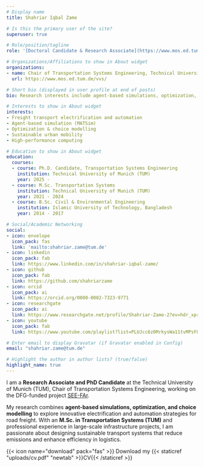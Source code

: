 ```yaml
---
# Display name
title: Shahriar Iqbal Zame

# Is this the primary user of the site?
superuser: true

# Role/position/tagline
role: '[Doctoral Candidate & Research Associate](https://www.mos.ed.tum.de/vvs/mitarbeiterinnen/shahriar-iqbal-zame/)'

# Organizations/Affiliations to show in About widget
organizations:
- name: Chair of Transportation Systems Engineering, Technical University of Munich (TUM)
  url: https://www.mos.ed.tum.de/vvs/

# Short bio (displayed in user profile at end of posts)
bio: Research interests include agent-based simulations, optimization, mode choice modeling, freight electrification and automation.

# Interests to show in About widget
interests:
- Freight transport electrification and automation
- Agent-based simulation (MATSim)
- Optimization & choice modelling
- Sustainable urban mobility
- High-performance computing

# Education to show in About widget
education:
  courses:
  - course: Ph.D. Candidate, Transportation Systems Engineering
    institution: Technical University of Munich (TUM)
    year: 2025 -
  - course: M.Sc. Transportation Systems
    institution: Technical University of Munich (TUM)
    year: 2021 - 2024
  - course: B.Sc. Civil & Environmental Engineering
    institution: Islamic University of Technology, Bangladesh
    year: 2014 - 2017

# Social/Academic Networking
social:
- icon: envelope
  icon_pack: fas
  link: 'mailto:shahriar.zame@tum.de'
- icon: linkedin
  icon_pack: fab
  link: https://www.linkedin.com/in/shahriar-iqbal-zame/
- icon: github
  icon_pack: fab
  link: https://github.com/shahriarzame
- icon: orcid
  icon_pack: ai
  link: https://orcid.org/0000-0002-7323-9771
- icon: researchgate
  icon_pack: ai
  link: https://www.researchgate.net/profile/Shahriar-Zame-2?ev=hdr_xprf
- icon: youtube
  icon_pack: fab
  link: https://www.youtube.com/playlist?list=PLUJcc6z0MrkysWa11tvMPsF8jAyMtNYn8

# Enter email to display Gravatar (if Gravatar enabled in Config)
email: "shahriar.zame@tum.de"

# Highlight the author in author lists? (true/false)
highlight_name: true
---
```


I am a **Research Associate and PhD Candidate** at the Technical University of Munich (TUM), Chair of Transportation Systems Engineering, working on the DFG-funded project [SEE-FAr](https://www.mos.ed.tum.de/vvs/forschung/projekte/see-far/).

My research combines **agent-based simulations, optimization, and choice modelling** to explore innovative electrification and automation strategies for road freight. With an **M.Sc. in Transportation Systems (TUM)** and professional experience in large-scale infrastructure projects, I am passionate about designing sustainable transport systems that reduce emissions and enhance efficiency in logistics.

{{< icon name="download" pack="fas" >}} Download my {{< staticref "uploads/cv.pdf" "newtab" >}}CV{{< /staticref >}}
